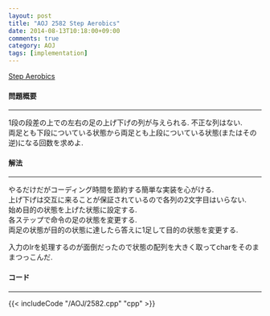 ```yaml
---
layout: post
title: "AOJ 2582 Step Aerobics"
date: 2014-08-13T10:18:00+09:00
comments: true
category: AOJ
tags: [implementation]
---
```


[Step Aerobics](http://judge.u-aizu.ac.jp/onlinejudge/description.jsp?id=2582)

#### 問題概要

****

1段の段差の上での左右の足の上げ下げの列が与えられる. 不正な列はない.  
両足とも下段についている状態から両足とも上段についている状態(またはその逆)になる回数を求めよ.

#### 解法

****

やるだけだがコーディング時間を節約する簡単な実装を心がける.  
上げ下げは交互に来ることが保証されているので各列の2文字目はいらない.  
始め目的の状態を上げた状態に設定する.  
各ステップで命令の足の状態を変更する.  
両足の状態が目的の状態に達したら答えに1足して目的の状態を変更する.  
  
入力のlrを処理するのが面倒だったので状態の配列を大きく取ってcharをそのままつっこんだ.

#### コード

****

{{< includeCode "/AOJ/2582.cpp" "cpp" >}}
